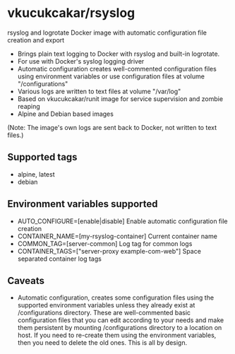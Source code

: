 # vkucukcakar/rsyslog

rsyslog and logrotate Docker image with automatic configuration file creation and export

* Brings plain text logging to Docker with rsyslog and built-in logrotate.
* For use with Docker's syslog logging driver
* Automatic configuration creates well-commented configuration files using environment variables or use configuration files at volume "/configurations"
* Various logs are written to text files at volume "/var/log"
* Based on vkucukcakar/runit image for service supervision and zombie reaping
* Alpine and Debian based images

(Note: The image's own logs are sent back to Docker, not written to text files.)

## Supported tags

* alpine, latest
* debian

## Environment variables supported

* AUTO_CONFIGURE=[enable|disable]
	Enable automatic configuration file creation
* CONTAINER_NAME=[my-rsyslog-container]
	Current container name
* COMMON_TAG=[server-common]
	Log tag for common logs
* CONTAINER_TAGS=["server-proxy example-com-web"]
	Space separated container log tags
	
## Caveats

* Automatic configuration, creates some configuration files using the supported environment variables 
  unless they already exist at /configurations directory. These are well-commented basic configuration files
  that you can edit according to your needs and make them persistent by mounting /configurations directory 
  to a location on host. If you need to re-create them using the environment variables, then you need to 
  delete the old ones. This is all by design.
